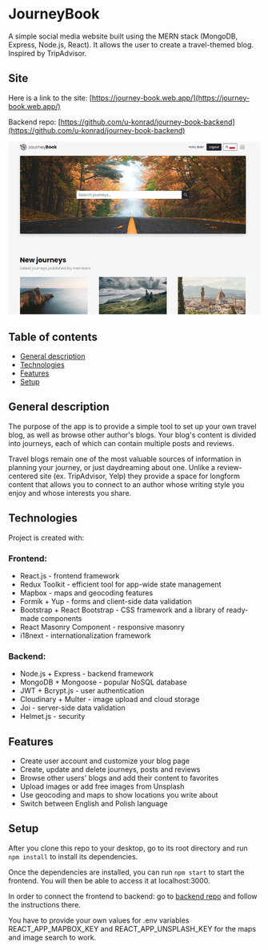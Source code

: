 # JourneyBook

A simple social media website built using the MERN stack (MongoDB, Express, Node.js, React). It allows the user to create a travel-themed blog. Inspired by TripAdvisor. 

## Site

Here is a link to the site: [https://journey-book.web.app/](https://journey-book.web.app/)

Backend repo: [https://github.com/u-konrad/journey-book-backend](https://github.com/u-konrad/journey-book-backend)

![Home page](./src/img/jb-1.jpg)

## Table of contents
* [General description](#general-description)
* [Technologies](#technologies)
* [Features](#features)
* [Setup](#setup)

## General description

The purpose of the app is to provide a simple tool to set up your own travel blog, as well as browse other author's blogs. Your blog's content is divided into journeys, each of which can contain multiple posts and reviews.

Travel blogs remain one of the most valuable sources of information in planning your journey, or just daydreaming about one. 
Unlike a review-centered site (ex. TripAdvisor, Yelp) they provide a space for longform content that allows you to connect to an author whose writing style you enjoy and whose interests you share.

## Technologies

Project is created with:

### Frontend:

* React.js - frontend framework
* Redux Toolkit - efficient tool for app-wide state management
* Mapbox - maps and geocoding features
* Formik + Yup - forms and client-side data validation
* Bootstrap + React Bootstrap - CSS framework and a library of ready-made components
* React Masonry Component - responsive masonry
* i18next - internationalization framework

### Backend:

* Node.js + Express - backend framework
* MongoDB + Mongoose - popular NoSQL database
* JWT + Bcrypt.js - user authentication
* Cloudinary + Multer - image upload and cloud storage
* Joi - server-side data validation
* Helmet.js - security

## Features

* Create user account and customize your blog page
* Create, update and delete journeys, posts and reviews
* Browse other users' blogs and add their content to favorites
* Upload images or add free images from Unsplash
* Use geocoding and maps to show locations you write about
* Switch between English and Polish language

## Setup

After you clone this repo to your desktop, go to its root directory and run `npm install` to install its dependencies.

Once the dependencies are installed, you can run `npm start` to start the frontend. You will then be able to access it at localhost:3000.

In order to connect the frontend to backend: go to [backend repo](https://github.com/u-konrad/journey-book-backend) and follow the instructions there.

You have to provide your own values for .env variables REACT_APP_MAPBOX_KEY and REACT_APP_UNSPLASH_KEY for the maps and image search to work.


